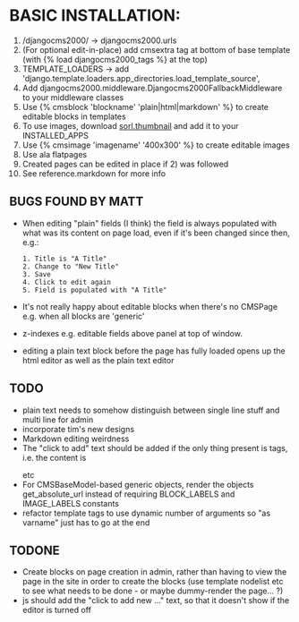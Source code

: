 BASIC INSTALLATION:
==================

1. /djangocms2000/ -> djangocms2000.urls
2. (For optional edit-in-place) add cmsextra tag at bottom of base template (with {% load djangocms2000_tags %} at the top)
3. TEMPLATE_LOADERS -> add 'django.template.loaders.app_directories.load_template_source',
4. Add djangocms2000.middleware.Djangocms2000FallbackMiddleware to your middleware classes
5. Use {% cmsblock 'blockname' 'plain|html|markdown' %} to create editable blocks in templates
6. To use images, download [sorl.thumbnail](http://code.google.com/p/sorl-thumbnail/) and add it to your INSTALLED_APPS
7. Use {% cmsimage 'imagename' '400x300' %} to create editable images 
8. Use ala flatpages
9. Created pages can be edited in place if 2) was followed
10. See reference.markdown for more info








BUGS FOUND BY MATT
------------------

- When editing "plain" fields (I think) the field is always populated 
  with what was its content on page load, even if it's been changed 
  since then, e.g.:
  	
      1. Title is "A Title"
      2. Change to "New Title"
      3. Save
      4. Click to edit again
      5. Field is populated with "A Title"


- It's not really happy about editable blocks when there's no CMSPage
  e.g. when all blocks are 'generic'

- z-indexes e.g. editable fields above panel at top of window.

- editing a plain text block before the page has fully loaded opens up the html editor as well as the plain text editor


TODO
----

- plain text needs to somehow distinguish between single line stuff and multi line for admin
- incorporate tim's new designs
- Markdown editing weirdness
- The "click to add" text should be added if the only thing present is tags, i.e. the content is <p></p> etc
- For CMSBaseModel-based generic objects, render the objects get\_absolute\_url instead
  of requiring BLOCK\_LABELS and IMAGE\_LABELS constants
- refactor template tags to use dynamic number of arguments so "as varname" just has to go at the end

TODONE
---------

- Create blocks on page creation in admin, rather than having to view the page in 
   the site in order to create the blocks (use template nodelist etc to see what 
   needs to be done - or maybe dummy-render the page... ?)
- js should add the "click to add new ..." text, so that it doesn't show if the 
  editor is turned off
